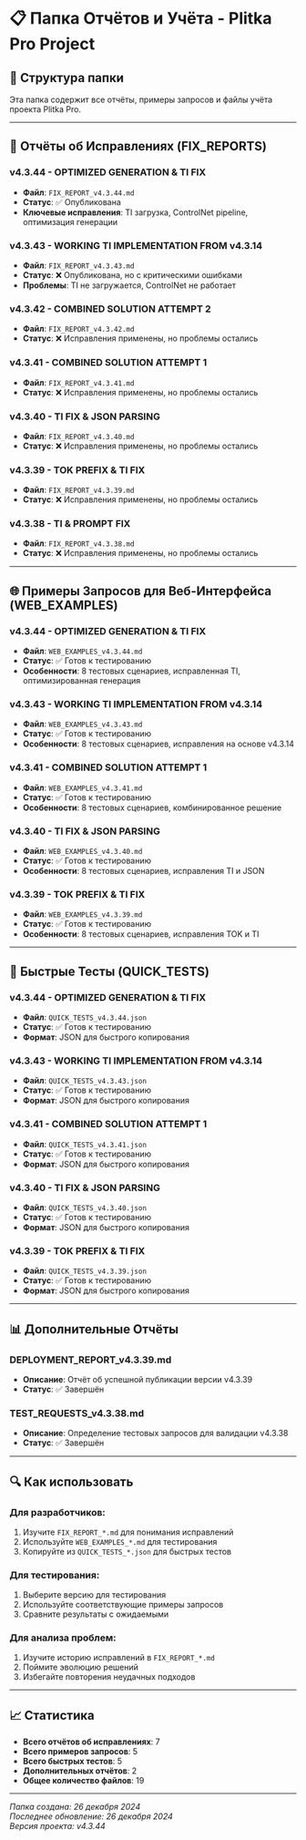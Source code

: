 # 📋 Папка Отчётов и Учёта - Plitka Pro Project

## 📁 Структура папки

Эта папка содержит все отчёты, примеры запросов и файлы учёта проекта Plitka Pro.

---

## 🚨 Отчёты об Исправлениях (FIX_REPORTS)

### **v4.3.44 - OPTIMIZED GENERATION & TI FIX**
- **Файл**: `FIX_REPORT_v4.3.44.md`
- **Статус**: ✅ Опубликована
- **Ключевые исправления**: TI загрузка, ControlNet pipeline, оптимизация генерации

### **v4.3.43 - WORKING TI IMPLEMENTATION FROM v4.3.14**
- **Файл**: `FIX_REPORT_v4.3.43.md`
- **Статус**: ❌ Опубликована, но с критическими ошибками
- **Проблемы**: TI не загружается, ControlNet не работает

### **v4.3.42 - COMBINED SOLUTION ATTEMPT 2**
- **Файл**: `FIX_REPORT_v4.3.42.md`
- **Статус**: ❌ Исправления применены, но проблемы остались

### **v4.3.41 - COMBINED SOLUTION ATTEMPT 1**
- **Файл**: `FIX_REPORT_v4.3.41.md`
- **Статус**: ❌ Исправления применены, но проблемы остались

### **v4.3.40 - TI FIX & JSON PARSING**
- **Файл**: `FIX_REPORT_v4.3.40.md`
- **Статус**: ❌ Исправления применены, но проблемы остались

### **v4.3.39 - TOK PREFIX & TI FIX**
- **Файл**: `FIX_REPORT_v4.3.39.md`
- **Статус**: ❌ Исправления применены, но проблемы остались

### **v4.3.38 - TI & PROMPT FIX**
- **Файл**: `FIX_REPORT_v4.3.38.md`
- **Статус**: ❌ Исправления применены, но проблемы остались

---

## 🌐 Примеры Запросов для Веб-Интерфейса (WEB_EXAMPLES)

### **v4.3.44 - OPTIMIZED GENERATION & TI FIX**
- **Файл**: `WEB_EXAMPLES_v4.3.44.md`
- **Статус**: ✅ Готов к тестированию
- **Особенности**: 8 тестовых сценариев, исправленная TI, оптимизированная генерация

### **v4.3.43 - WORKING TI IMPLEMENTATION FROM v4.3.14**
- **Файл**: `WEB_EXAMPLES_v4.3.43.md`
- **Статус**: ✅ Готов к тестированию
- **Особенности**: 8 тестовых сценариев, исправления на основе v4.3.14

### **v4.3.41 - COMBINED SOLUTION ATTEMPT 1**
- **Файл**: `WEB_EXAMPLES_v4.3.41.md`
- **Статус**: ✅ Готов к тестированию
- **Особенности**: 8 тестовых сценариев, комбинированное решение

### **v4.3.40 - TI FIX & JSON PARSING**
- **Файл**: `WEB_EXAMPLES_v4.3.40.md`
- **Статус**: ✅ Готов к тестированию
- **Особенности**: 8 тестовых сценариев, исправления TI и JSON

### **v4.3.39 - TOK PREFIX & TI FIX**
- **Файл**: `WEB_EXAMPLES_v4.3.39.md`
- **Статус**: ✅ Готов к тестированию
- **Особенности**: 8 тестовых сценариев, исправления TOK и TI

---

## 🧪 Быстрые Тесты (QUICK_TESTS)

### **v4.3.44 - OPTIMIZED GENERATION & TI FIX**
- **Файл**: `QUICK_TESTS_v4.3.44.json`
- **Статус**: ✅ Готов к тестированию
- **Формат**: JSON для быстрого копирования

### **v4.3.43 - WORKING TI IMPLEMENTATION FROM v4.3.14**
- **Файл**: `QUICK_TESTS_v4.3.43.json`
- **Статус**: ✅ Готов к тестированию
- **Формат**: JSON для быстрого копирования

### **v4.3.41 - COMBINED SOLUTION ATTEMPT 1**
- **Файл**: `QUICK_TESTS_v4.3.41.json`
- **Статус**: ✅ Готов к тестированию
- **Формат**: JSON для быстрого копирования

### **v4.3.40 - TI FIX & JSON PARSING**
- **Файл**: `QUICK_TESTS_v4.3.40.json`
- **Статус**: ✅ Готов к тестированию
- **Формат**: JSON для быстрого копирования

### **v4.3.39 - TOK PREFIX & TI FIX**
- **Файл**: `QUICK_TESTS_v4.3.39.json`
- **Статус**: ✅ Готов к тестированию
- **Формат**: JSON для быстрого копирования

---

## 📊 Дополнительные Отчёты

### **DEPLOYMENT_REPORT_v4.3.39.md**
- **Описание**: Отчёт об успешной публикации версии v4.3.39
- **Статус**: ✅ Завершён

### **TEST_REQUESTS_v4.3.38.md**
- **Описание**: Определение тестовых запросов для валидации v4.3.38
- **Статус**: ✅ Завершён

---

## 🔍 Как использовать

### **Для разработчиков:**
1. Изучите `FIX_REPORT_*.md` для понимания исправлений
2. Используйте `WEB_EXAMPLES_*.md` для тестирования
3. Копируйте из `QUICK_TESTS_*.json` для быстрых тестов

### **Для тестирования:**
1. Выберите версию для тестирования
2. Используйте соответствующие примеры запросов
3. Сравните результаты с ожидаемыми

### **Для анализа проблем:**
1. Изучите историю исправлений в `FIX_REPORT_*.md`
2. Поймите эволюцию решений
3. Избегайте повторения неудачных подходов

---

## 📈 Статистика

- **Всего отчётов об исправлениях**: 7
- **Всего примеров запросов**: 5
- **Всего быстрых тестов**: 5
- **Дополнительных отчётов**: 2
- **Общее количество файлов**: 19

---

*Папка создана: 26 декабря 2024*  
*Последнее обновление: 26 декабря 2024*  
*Версия проекта: v4.3.44*
